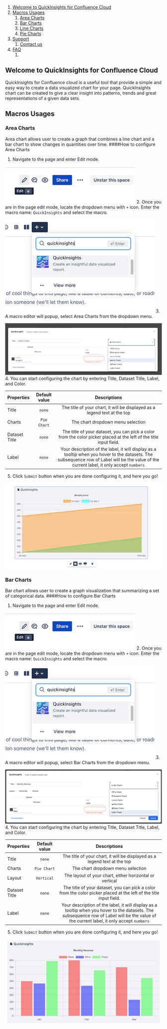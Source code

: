 
1. [Welcome to QuickInsights for Confluence Cloud](#intro)
2. [Macros Usages](#macrousage)
    1. [Area Charts](#areachart)
    2. [Bar Charts](#barchart)
    3. [Line Charts](#linechart)
    4. [Pie Charts](#piechart)
3. [Support](#support)
    1. [Contact us](#contactus)
4. [FAQ](#faq)
    1. []()


## Welcome to QuickInsights for Confluence Cloud <a name="intro"></a> ##
QuickInsights for Confluence cloud is a useful tool that provide a simple and easy way to create a data visualized chart for your page. QuickInsights chart can be created to give a clear insight into patterns, trends and great representations of a given data sets. 


## Macros Usages <a name="macrousage"></a> ##
### Area Charts <a name="areachart"></a> ###
Area chart allows user to create a graph that combines a line chart and a bar chart to show changes in quantities over time. 
####How to configure Area Charts <a name="areachart"></a>
1. Navigate to the page and enter Edit mode.

![](./images/page-edit.png)
2. Once you are in the page edit mode, locate the dropdown menu with `+` icon. Enter the macro name: `QuickInsights` and select the macro.

![](./images/search-macro.png)
3. A macro editor will popup, select Area Charts from the dropdown menu.

![](./images/editor.png)
4. You can start configuring the chart by entering Title, Dataset Title, Label, and Color.

| Properties      | Default value | Descriptions  |
| :---            |    :----:     |     :----:    |
| Title           | `none`        | The title of your chart, it will be displayed as a legend text at the top   |
| Charts          | `Pie Chart`    | The chart dropdown menu selection     |
| Dataset Title   | `none`        | The title of your dataset, you can pick a color from the color picker placed at the left of the title input field.     |
| Label           | `none`        | Your description of the label, it will display as a tooltip when you hover to the datasets. The subsequence row of Label will be the value of the current label, it only accept `numbers`|

5. Click `Submit` button when you are done configuring it, and here you go!

![](./images/areachart.png)

### Bar Charts <a name="barchart"></a> ###
Bar chart allows user to create a graph visualization that summarizing a set of categorical data.
####How to configure Bar Charts <a name="barchart"></a>
1. Navigate to the page and enter Edit mode.

![](./images/page-edit.png)
2. Once you are in the page edit mode, locate the dropdown menu with `+` icon. Enter the macro name: `QuickInsights` and select the macro.

![](./images/search-macro.png)
3. A macro editor will popup, select Bar Charts from the dropdown menu.

![](./images/bareditor.png)
4. You can start configuring the chart by entering Title, Dataset Title, Label, and Color.

| Properties      | Default value | Descriptions  |
| :---            |    :----:     |     :----:    |
| Title           | `none`        | The title of your chart, it will be displayed as a legend text at the top   |
| Charts          | `Pie Chart`    | The chart dropdown menu selection     |
| Layout          | `Vertical`    | The layout of your chart, either horizontal or vertical     |
| Dataset Title   | `none`        | The title of your dataset, you can pick a color from the color picker placed at the left of the title input field.     |
| Label           | `none`        | Your description of the label, it will display as a tooltip when you hover to the datasets. The subsequence row of Label will be the value of the current label, it only accept `numbers`|

5. Click `Submit` button when you are done configuring it, and here you go!

![](./images/barchart.png)






